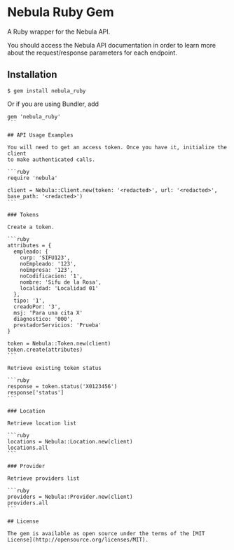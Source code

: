 # Nebula Ruby Gem

A Ruby wrapper for the Nebula API.

You should access the Nebula API documentation in order to learn more about the
request/response parameters for each endpoint.

## Installation

```
$ gem install nebula_ruby
```

Or if you are using Bundler, add

````
gem 'nebula_ruby'
```

## API Usage Examples

You will need to get an access token. Once you have it, initialize the client
to make authenticated calls.

```ruby
require 'nebula'

client = Nebula::Client.new(token: '<redacted>', url: '<redacted>', base_path: '<redacted>')
```

### Tokens

Create a token.

```ruby
attributes = {
  empleado: {
    curp: 'SIFU123',
    noEmpleado: '123',
    noEmpresa: '123',
    noCodificacion: '1',
    nombre: 'Sifu de la Rosa',
    localidad: 'Localidad 01'
  },
  tipo: '1',
  creadoPor: '3',
  msj: 'Para una cita X'
  diagnostico: '000',
  prestadorServicios: 'Prueba'
}

token = Nebula::Token.new(client)
token.create(attributes)
```

Retrieve existing token status

```ruby
response = token.status('X0123456')
response['status']
```

### Location

Retrieve location list

```ruby
locations = Nebula::Location.new(client)
locations.all
```

### Provider

Retrieve providers list

```ruby
providers = Nebula::Provider.new(client)
providers.all
```

## License

The gem is available as open source under the terms of the [MIT License](http://opensource.org/licenses/MIT).
